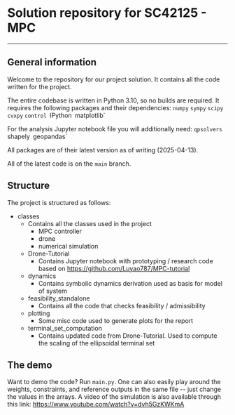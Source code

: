 # Solution repository for SC42125 - MPC
-------------------------
## General information
Welcome to the repository for our project solution. It contains all the code written for the project.

The entire codebase is written in Python 3.10, so no builds are required. It requires the following packages and their dependencies:
`numpy`
`sympy`
`scipy`
`cvxpy`
`control
`IPython`
`matplotlib`

For the analysis Jupyter notebook file you will additionally need:
`qpsolvers
`shapely`
`geopandas`

All packages are of their latest version as of writing (2025-04-13).

All of the latest code is on the `main` branch.
## Structure
The project is structured as follows:
- classes
	- Contains all the classes used in the project
		- MPC controller
		- drone
		- numerical simulation
	- Drone-Tutorial
		- Contains Jupyter notebook with prototyping / research code based on https://github.com/Luyao787/MPC-tutorial
	- dynamics
		- Contains symbolic dynamics derivation used as basis for model of system
	- feasibility_standalone
		- Contains all the code that checks feasibility / admissibility
	- plotting
		- Some misc code used to generate plots for the report
	- terminal_set_computation
		- Contains updated code from Drone-Tutorial. Used to compute the scaling of the ellipsoidal terminal set

## The demo
Want to demo the code? Run `main.py`. One can also easily play around the weights, constraints, and reference outputs in the same file -- just change the values in the arrays.
A video of the simulation is also available through this link: https://www.youtube.com/watch?v=dvh5GzKWKmA
